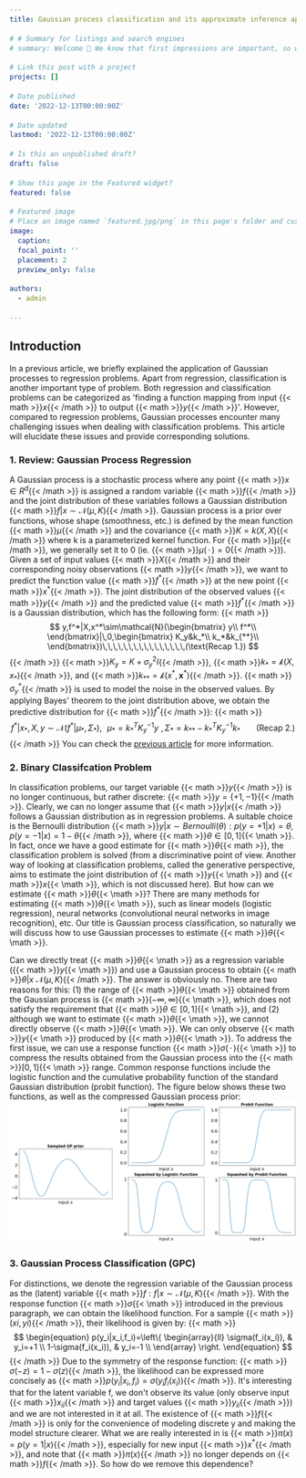 ```yaml
---
title: Gaussian process classification and its approximate inference approaches

# # Summary for listings and search engines
# summary: Welcome 👋 We know that first impressions are important, so we've populated your new site with some initial content to help you get familiar with everything in no time.

# Link this post with a project
projects: []

# Date published
date: '2022-12-13T00:00:00Z'

# Date updated
lastmod: '2022-12-13T00:00:00Z'

# Is this an unpublished draft?
draft: false

# Show this page in the Featured widget?
featured: false

# Featured image
# Place an image named `featured.jpg/png` in this page's folder and customize its options here.
image:
  caption: 
  focal_point: ''
  placement: 2
  preview_only: false

authors:
  - admin

---
```



## Introduction

In a previous article, we briefly explained the application of Gaussian processes to regression problems. Apart from regression, classification is another important type of problem. Both regression and classification problems can be categorized as 'finding a function mapping from input {{< math >}}$x${{< /math >}} to output {{< math >}}$y${{< /math >}}'. However, compared to regression problems, Gaussian processes encounter many challenging issues when dealing with classification problems. This article will elucidate these issues and provide corresponding solutions.


### 1. Review: Gaussian Process Regression
A Gaussian process is a stochastic process where any point {{< math >}}$x\in R^d${{< /math >}} is assigned a random variable {{< math >}}$f${{< /math >}} and the joint distribution of these variables follows a Gaussian distribution {{< math >}}$f|x\sim\mathcal{N}(\mu,K)${{< /math >}}. Gaussian process is a prior over functions, whose shape (smoothness, etc.) is defined by the mean function {{< math >}}$\mu${{< /math >}} and the covariance {{< math >}}$K=k(X,X)${{< /math >}} where k is a parameterized kernel function. For {{< math >}}$\mu${{< /math >}}, we generally set it to 0 (ie. {{< math >}}$\mu(\,\cdot\,)=0${{< /math >}}). Given a set of input values {{< math >}}$X${{< /math >}} and their corresponding noisy observations {{< math >}}$y${{< /math >}}, we want to predict the function value {{< math >}}$f^*${{< /math >}} at the new point {{< math >}}$x^*${{< /math >}}. The joint distribution of the observed values
{{< math >}}$y${{< /math >}} and the predicted value {{< math >}}$f^*${{< /math >}} is a Gaussian distribution, which has the following form:
{{< math >}}
$$
y,f^*|X,x^*\sim\mathcal{N}(\begin{bmatrix}             y\\            f^*\\          \end{bmatrix}|\,0,\begin{bmatrix}             K_y&k_*\\            k_*&k_{**}\\          \end{bmatrix})\,\,\,\,\,\,\,\,\,\,\,\,\,\,\,\,(\text{Recap 1.})
$$
{{< /math >}}
{{< math >}}$K_y=K+\sigma_y^2I${{< /math >}}, {{< math >}}$k_*=\mathcal{k}(X,x_*)${{< /math >}}, and {{< math >}}$k_{**}=\mathcal{k}(x^*,\bm{x}^*)${{< /math >}}. {{< math >}}$\sigma_y^*${{< /math >}} is used to model the noise in the observed values. By applying Bayes' theorem to the joint distribution above, we obtain the predictive distribution for {{< math >}}$f^*${{< /math >}}: 
{{< math >}}
$$
f^*|x_*,X,y\sim\mathcal{N}(f^*|\mu_*,\Sigma_*),\,\,\,\,\mu_*=k_*^TK_y^{-1}y\,\,,\,\Sigma_*=k_{**}-k_*^TK_y^{-1}k_*\,\,\,\,\,\,\,\,\,\,\,\,(\text{Recap 2.})
$$
{{< /math >}}
You can check the [previous article](https://yyimingucl.github.io/post/gpr/) for more information.


### 2. Binary Classifcation Problem
In classification problems, our target variable {{< math >}}$y${{< /math >}} is no longer continuous, but rather discrete: {{< math >}}$y = \{+1, -1\}${{< /math >}}. Clearly, we can no longer assume that {{< math >}}$y|x${{< /math >}} follows a Gaussian distribution as in regression problems. A suitable choice is the Bernoulli distribution {{< math >}}$y|x \sim Bernoulli(\theta): p(y=+1|x) = \theta, p(y=-1|x) = 1-\theta${{< /math >}}, where {{< math >}}$\theta \in [0,1]${{< \math >}}. In fact, once we have a good estimate for {{< math >}}$\theta${{< math >}}, the classification problem is solved (from a discriminative point of view. Another way of looking at classification problems, called the generative perspective, aims to estimate the joint distribution of {{< math >}}$y${{< \math >}} and {{< math >}}$x${{< \math >}}, which is not discussed here). But how can we estimate {{< math >}}$\theta${{< \math >}}? There are many methods for estimating {{< math >}}$\theta${{< \math >}}, such as linear models (logistic regression), neural networks (convolutional neural networks in image recognition), etc. Our title is Gaussian process classification, so naturally we will discuss how to use Gaussian processes to estimate {{< math >}}$\theta${{< \math >}}.

Can we directly treat {{< math >}}$\theta${{< \math >}} as a regression variable ({{< math >}}$y${{< \math >}}) and use a Gaussian process to obtain {{< math >}}$\theta|x ~ \mathcal{N}(\mu, K)${{< /math >}}. The answer is obviously no. There are two reasons for this: (1) the range of {{< math >}}$\theta${{< \math >}} obtained from the Gaussian process is {{< math >}}$(-\infty,\infty)${{< \math >}}, which does not satisfy the requirement that {{< math >}}$\theta\in[0,1]${{< \math >}}, and (2) although we want to estimate {{< math >}}$\theta${{< \math >}}, we cannot directly observe {{< math >}}$\theta${{< \math >}}. We can only observe {{< math >}}$y${{< \math >}} produced by {{< math >}}$\theta${{< \math >}}. To address the first issue, we can use a response function {{< math >}}$\sigma(\,\cdot\,)${{< \math >}} to compress the results obtained from the Gaussian process into the {{< math >}}$[0,1]${{< \math >}} range. Common response functions include the logistic function and the cumulative probability function of the standard Gaussian distribution (probit function). The figure below shows these two functions, as well as the compressed Gaussian process prior:
![png](response_function.png)

### 3. Gaussian Process Classification (GPC)
For distinctions, we denote the regression variable of the Gaussian process as the (latent) variable {{< math >}}$f: f|x \sim \mathcal{N}(\mu, K)${{< /math >}}. With the response function {{< math >}}$\sigma${{< \math >}} introduced in the previous paragraph, we can obtain the likelihood function. For a sample {{< math >}}$(xi, yi)${{< /math >}}, their likelihood is given by: 
{{< math >}}
$$
\begin{equation} p(y_i|x_i,f_i)=\left\{ \begin{array}{ll}       \sigma(f_i(x_i)), & y_i=+1 \\       1-\sigma(f_i(x_i)), & y_i=-1 \\ \end{array}  \right.  \end{equation}
$$
{{< /math >}}
Due to the symmetry of the response function: {{< math >}}$\sigma(-z)=1-\sigma(z)${{< /math >}}, the likelihood can be expressed more concisely as {{< math >}}$p(y_i|x_i,f_i)=\sigma(y_if_i(x_i))${{< /math >}}. It's interesting that for the latent variable f, we don't observe its value (only observe input {{< math >}}${x_i}_i${{< /math >}} and target values {{< math >}}${y_i}_i${{< /math >}}) and we are not interested in it at all. The existence of {{< math >}}$f${{< /math >}} is only for the convenience of modeling discrete y and making the model structure clearer. What we are really interested in is {{< math >}}$\pi(x) = p(y=1|x)${{< /math >}}, especially for new input {{< math >}}$x^*${{< /math >}}, and note that {{< math >}}$\pi(x)${{< /math >}} no longer depends on {{< math >}}$f${{< /math >}}. So how do we remove this dependence?







<!-- From the above definition, it is clear that any number of random variables form a Gaussian distribution. To simplify the problem, we firstly take two of these random variables such that {{< math >}}$(x_1,x_2)\sim\mathcal{N}(\mu,\Sigma)${{< /math >}}. Three pictures below: (left) Density contours of the distribution. (right) Sampled values of the random variables {{< math >}}$x_1,x_2${{< /math >}}.
![png](2d_gaussian_cov0.png)
*cov(x1,x2)=0*
![png](2d_gaussian_cov0.7.png)
*cov(x1,x2)=0.7*
![png](2d_gaussian_cov0.95.png)
*cov(x1,x2)=0.95*
As you can see from the graph above, as the correlation between {{< math >}}$x_1,x_2${{< /math >}} gets larger, the values of {{< math >}}$x_1${{< /math >}} and {{< math >}}$x_2${{< /math >}} that we sample become more and more similar. (As can be expected, when the correlation is close to 1, no matter how many times we sample, {{< math >}}$x_1${{< /math >}} is always equal to {{< math >}}$x_2${{< /math >}}. 

### 2. High-dimensional Gaussian distribution
The simple two-dimensional case was studied, let's now extend to 20 dimensions.
![png](finite_sample_demo.png)
*20-dimensional Gaussian distribution*

The two left figures above, same as in 2D case, are sampled values for {{< math >}}$(x_1,x_2,...x_{20})${{< /math >}} obtained from a 20-dimensional Gaussian distribution (Do the shown curves look like the non-linear regressions?) The right panel shows the covariance matrix, where you can see that variables has a strong correlation with their neighbors (also reflected in the two panes on the left, where the adjacent variables do not vary largely, thus making the whole curve very smooth.)

What if we fix two random variables and sample again?
![png](finite_sample_with_fixed_dim.png)
What if we viewed the two given random variables as given samples in the regression problem? The graph above can be seen as generating four curves that exactly fit the sample. Using the idea of averaging, we sample many curves and then take the average as our regression curve, but this is costly. Luckily, recalling the previous definition of a Gaussian process, the 20 random variables follow a twenty-dimensional Gaussian distribution, and their conditional probability distribution {{< math >}}$(x_{3:20}|x_1,x_2\sim Gaussian)${{< /math >}} remains a Gaussian distribution according to the properties of the Gaussian distribution.
![png](error_bar.png)
*Variance of each random variable (since the first two variables are already given, they can be seen as constants with a variance of zero. In the mean time, the adjacent variabes have a small variance due to the high correlation with the two variables.)*

**New Question: The above procedure only discusses the discrete case (integer index dimension), but the actual regression problems are often the continuous case.** It is a straightforward idea to sample many times at infinite points (1000 dimensions, 10000 dimensions, ..., and infinite dimensions) around the given sample to approximate a continuous function. However, this approach is extremely ineffective and impossible in fact.

### 3. Gaussian Process Regression
Recall from the previous definition of a Gaussian process that **any number of random variables constitutes a Gaussian distribution**. Generally speaking, if we take an infinite number of random variables will form an infinite-dimensional Gaussian distribution (infinite-dimensional vector of means, infinite-dimensional * infinite-dimensional covariance matrix). And further, if we consider each function as a very very long vector (an infinite-dimensional vector), then the two parameters of the infinite-dimensional Gaussian distribution, the mean and the variance, can be represented by two functions. The entire Gaussian process can then be written in the form: {{< math >}}$f(\cdot)\sim\mathcal{N}(m(\cdot), K(\cdot,\cdot))${{< /math >}} where {{< math >}}$m(\cdot)\,\,,K(\cdot,\cdot)${{< /math >}} are called the mean function and covariance function respectively. By definition in this way, we can get ride of the limitation of the discrete case and the mean and covariance matrix can be calculated for any function {{< math >}}$f(x)${{< /math >}}.

From this form, it is possible to view the whole Gaussian process as sampling from a Gaussian distribution defined over functions (functional). Like the finite-dimensional Gaussian distribution, it is uniquely determined by the mean and covariance. Recalling the second approach to solving regression mentioned in the beginning, the Gaussian process does take into account all possible functions. Sampling only from this above form has a very low probability of sampling functions that match the sample points. Therefore, if we wish to obtain functions that match the sample, we need to combine the Gaussian process with given samples. From a Bayesian perspective, it is then possible to think of the Gaussian process as a prior distribution over functions. After combining with the given samples, we get the posterior distribution over functions.
![png](gaussian_prior.png)
*m( . )=0 and K( . , .) is gaussian kernel with alpha=2,beta=0.1*

The figure above shows the 5 functions sampled from the prior distribution of this function. The blue region is {{< math >}}$\mu\pm\sigma^2${{< /math >}}.
![png](gaussian_posterior.png)
The above figure demonstrates the functions sampled in the posterior distribution, given three samples {{< math >}}$(x_1,y_1),(x_2,y_2),(x_3,y_3)${{< /math >}}. The thick black line is the mean. It can be seen that, same as in the second part of the 20-dimensional discrete case, the variance around the sample points is almost zero. (Another way to understand the process of combing samples is to reject the functions that do not match these sample points.)

### 4. Covariance Function (Kernel)
For given sample {{< math >}}$X=((x_1),(x_2),...,(x_n)${{< /math >}} (each column is the feature for each sample {{< math >}}$(x_i)${{< /math >}}, then the posterior distribution can be written in the form {{< math >}}$f(X)\sim\mathcal{N}(m(X),K(X,X)${{< /math >}} where {{< math >}}$[K(X,X)]_{ij}=K(x_i,x_j)${{< /math >}}.

Simply starting from the idea of the kernel trick, it is equivalent to quantifies the relationship between points on the feature space induced by the covariance function (though of course the choice of covariance function varies for different situations). Returning to the perspective of the infinite dimensional Gaussian distribution, the covariance function quantifies the relationship between infinitely closed points. In some sense, the covariance function {{< math >}}$K(\cdot\,\,,\cdot)${{< /math >}} determines the overall shape of the function (from an a priori perspective, the covaraince function expresses the priori knowledge of the desired function). 

The covariance function and the choice of its hyperparameters is a really big topic (all the images above use the squared-exponential covariance function {{< math >}}$K(x_i,x_j)=\alpha\exp{-\frac{1}{2l^2}( x_i-x_j)^2}${{< /math  >}}). The squared-exponential covariance function is used here as an example for a brief discussion.
![png](kernel_demo.png)
The above figure shows when the hyperparameter L in the kernel is small, the correlation between points is smale , and the neighbored points are limited to vary in a small range. (when using this kernel as a priori covariance function, we can imagine that the sampled function will exhibit very large fluctuations). Conversely, when the hyperparameter L is large, one specific point is still correlated with very distant points (The sampled function will be very smooth), and the following figure verifies these descriptions.
![png](covariance_prior_demo.png)
*Sample from Gaussian Process by squared-exponential covariance function with different parameter L*

### 5. Use GP for regression
Summarizing the above process, a prior is first given for all potential functions by Gaussian process, then, combined with the samples, we obtain the posterior distribution for the function {{< math >}}$f(X)\sim\mathcal{N}(m(X),K(X,X)${{< /math >}} where {{< math >}}$[K(X,X)]_{ij}=K(x_i,x_j)${{< /math >}}.

Taken the noise into account, the output function becomes {{< math >}}$y(X)=f(X)+\sigma^2_yI\,\,,\sigma^2_yI\sim\mathcal{N}(0,1)${{< /math >}} and {{< math >}}$y(X)\sim\mathcal{N}(m(X),K(X,X)+\sigma^2_y)${{< /math >}}.

**New Question Again: How can we store an infinite dimensional Gaussian distribution in a computer with finite memory? Similarly, for the posterior distribution given samples {{< math >}}$(X,Y)${{< /math >}}, we can see that the parameters are only finite dimensional (the mean is a vector of length n and the covariance matrix is n*n), so does this result contradict or behave inconsistently with the infinite dimensionality?**

### 6. Consistency and Marginalisation Property
Both of these problems can be solved perfectly by the **Marginalisation Property** of the Gaussian distribution. For Multivariate Gaussian distribution:
{{< math >}}$$P(Y_1) = \int_{Y_2}P(Y_1,Y_2)dY_2\\ P(Y_1,Y_2) \sim N( \left(\begin{matrix} 	a\\ 	b\end{matrix}\right),\left(\begin{matrix} 	A &B\\ 	B^T&C \end{matrix}\right))\Rightarrow P(Y_1)\sim N(a, A)$${{< /math >}}
With this property means that we can split only the part of our interest (samples and predictions) from the entire infinite dimensional Gaussian distribution and ignore these parts are not in our interest (no need to interpolation/extrapolation). This property is then used to derive for the distribution of our part of interest. 1. For the first problem, we just need to keep the multivariate Gaussian distribution of the sample part in the computer. 2. For the second problem, it can be seen from the above properties that the parameters of the marginal distribution obtained by partitioning the whole Gaussian distribution are also part of the parameters of the whole Gaussian distribution (or saying derived from the parameters of the infinite-dimensional distribution), thus ensuring consistency with the results of the Gaussian process.

### 7. Prediction
Assume {{< math >}}$Y_1${{< /math >}} is the sample value, {{< math >}}$Y_2${{< /math >}} is the predicted value and {{< math >}}$m(x)=0${{< /math >}}. By the definition of Gaussian Process, 
{{< math >}}$$\Rightarrow P(Y_1(X),Y_2(X))\sim N(\vec{0},\left(\begin{matrix}K(X_{Y_1},X_{Y_1})+\sigma_y^2I_n&K(X_{Y_1},X_{Y_2})\\K(X_{Y_2},X_{Y_1})&K(X_{Y_2},X_{Y_2})\end{matrix}\right))$${{< /math >}}
{{< math >}}$$\Rightarrow P(Y_2|Y_1) = \frac{P(Y_1,Y_2)}{P(Y_1)}$${{< /math >}} 
{{< math >}}$$\Rightarrow P(Y_2|Y_1) \sim N(K(X_{Y_2},X_{Y_1})(K(X_{Y_1},X_{Y_1})+\sigma^2I_n)^{-1}Y_2,K(X_{Y_2},X_{Y_2})-K(X_{Y_2},X_{Y_1})K(X_{Y_1},X_{Y_1})^{-1}K(X_{Y_1},X_{Y_2}))$${{< /math >}} 
![png](predictive_distribution.png)

Till now, we can calculate the conditional probability distribution to predict {{< math >}}$Y_2${{< /math >}} given the sample {{< math >}}$Y_1${{< /math >}}. Looking at these two parameters separately, 

- the covariance of the conditional probability:
{{< math >}}$\Sigma_{Y_2|Y_1}=K(X_{Y_2},X_{Y_2})-K(X_{Y_2},X_{Y_1})K(X_{Y_1},X_{Y_1})^{-1}K(X_{Y_1},X_{Y_2})\Leftrightarrow${{< /math >}} predictive uncertainty = a priori uncertainty - reduced uncertainty after obtaining samples. {{< math >}}$K(X_{Y_2},X_{Y_2})${{< /math >}} is derived from the covaraince function {{< math >}}$K(x_i,x_j)${{< /math >}} given in the previous definition of the prior, computed from the given inputs, so it can be seen as uncertainty in the prior. {{< math >}}$K(X_{Y_1},X_{Y_2})${{< /math >}} is obtained from the inputs corresponding to the predicted values {{< math >}}$X_{Y_2}${{< /math >}}, with the inputs corresponding to the samples {{< math >}}$X_{Y_1}${{< /math >}} calculated by the covariance function, which quantifies the correlation between the samples and the predicted inputs. {{< math >}}$K(X_{Y_1},X_{Y_1})${{< /math >}} is the covariance matrix obtained from the sample. If the whole second term of the formula can be seen as the exponential term in the Gaussian distribution, and simply {{< math >}}$K(X_{Y_2},X_{Y_1})${{< /math >}} as {{< math >}}$(X_{Y_2}-X_{Y_1})${{< /math >}} (both measure the relationship between points), then it can be interpreted as follows, the higher the correlation with the sample (closer to the mean), the larger the value {{< math >}}$K(X_{Y_2},X_{Y_1})${{< /math >}} will be. Note the negative sign in the covariance, {{< math >}}$\Rightarrow${{< /math >}} Reduce more uncertainty {{< math >}}$\Rightarrow${{< /math >}} Higher correlation with the sample {{< math >}}$\Rightarrow${{< /math >}} Lower uncertainty of the predicition.

The mean of marginal distribution:
{{< math >}}
$$
\mu_{Y_2|Y_1}=K(X_{Y_2},X_{Y_1})(K(X_{Y_1},X_{Y_1})+\sigma_y^2I_n)^{-1}Y_2\\ =\sum_{i=1}^{n}\alpha_ik(x^{Y_1}_i,x_{pred})\\ (\vec{\alpha}= K(X_{Y_1},X_{Y_1})+\sigma^2I_n)^{-1}Y_2)
$$
{{< /math >}}
It is worth noting that the mean of the entire predictive distribution can be seen as a weighted average of the sample outputs Y1 (in general, the more relevant the sample, the larger the corresponding weight). Also this form coincides with the dual form of L2 regression.

### 8. Weight Space
The above has discussed Gaussian regression from the view of function space, and weight space is another perspective to understand.
![png](bayesian_regression_diagram.png)
The above figure depicts linear regression from the weight space, which is restricted to a specific functional form with a prior distribution ({{< math >}}$\mathcal{N}(0,C)${{< /math >}}) added to the weights, and the likelihood of the whole form can be written as 
![png](gp_likelihood.png)
The posterior distribution of the weights can be obtained by integrating the prior distribution of the likelihood and the weights through the Bayesian formula
![png](gp_weight_posterior.png)
For a Gaussian distribution, mode = mean, so we obtain the maximum a posteriori estimation {{< math >}}$=\bar{w}${{< /math >}}. Looking at the mean, considering the standard noise case {{< math >}}$\sigma_n^2=1${{< /math >}}, the prior covariance of {{< math >}}$w${{< /math >}} is {{< math >}}$\lambda I_n${{< /math >}},which gives the least squares estimate of L2 regression {{< math >}}$\bar{w}=(XX^T+\lambda I_n)^{-1}Xy${{< /math >}}. (In fact, when {{< math >}}$y${{< /math >}} satisfies the assumption of a Gaussian distribution, the least squares estimate of the parameter {{< math >}}$w${{< /math >}} is equivalent to the maximum likelihood estimate). The L2 regression can be viewed in a Bayesian way as adding a prior distribution of {{< math >}}$\mathcal{N}(0,\lambda I_n)${{< /math >}} to the parameter {{< math >}}$w${{< /math >}} (The L1 regression can be seen as adding a {{< math >}}$Laplace(0,\frac{1}{\lambda})${{< /math >}} prior to the parameter {{< math >}}$w${{< /math >}}). Furthermore, we can think of a general linear regression as having an uniform prior distribution (improper prior) for parameter {{< math >}}$w${{< /math >}}). Finally, returning to the problem of infinitely possible functions, where the weight space restricts the form/type of the function, it is necessary to construct feature maps explicitly to transform different functional forms. This again aligns the idea of implicit construction of features using the kernel in function space.

- Reference:
  * [1] C.E.Rasmussen&C.K.I Williams, Gaussian Process for Machine Learning (GPML), 2006
  * [2] CM.Bishop, Pattern Recognition and Machine Learning (PRML), 2006
  * [3] Wilson, Andrew, and Ryan Adams. Gaussian process kernels for pattern discovery and extrapolation, ICML,2013 -->
<!-- ### [❤️ Click here to become a sponsor and help support Wowchemy's future ❤️](https://wowchemy.com/sponsor/)

As a token of appreciation for sponsoring, you can **unlock [these](https://wowchemy.com/sponsor/) awesome rewards and extra features 🦄✨**

## Ecosystem

- **[Hugo Academic CLI](https://github.com/wowchemy/hugo-academic-cli):** Automatically import publications from BibTeX

## Inspiration

[Check out the latest **demo**](https://academic-demo.netlify.com/) of what you'll get in less than 10 minutes, or [view the **showcase**](https://wowchemy.com/user-stories/) of personal, project, and business sites.

## Features

- **Page builder** - Create _anything_ with [**widgets**](https://wowchemy.com/docs/page-builder/) and [**elements**](https://wowchemy.com/docs/content/writing-markdown-latex/)
- **Edit any type of content** - Blog posts, publications, talks, slides, projects, and more!
- **Create content** in [**Markdown**](https://wowchemy.com/docs/content/writing-markdown-latex/), [**Jupyter**](https://wowchemy.com/docs/import/jupyter/), or [**RStudio**](https://wowchemy.com/docs/install-locally/)
- **Plugin System** - Fully customizable [**color** and **font themes**](https://wowchemy.com/docs/customization/)
- **Display Code and Math** - Code highlighting and [LaTeX math](https://en.wikibooks.org/wiki/LaTeX/Mathematics) supported
- **Integrations** - [Google Analytics](https://analytics.google.com), [Disqus commenting](https://disqus.com), Maps, Contact Forms, and more!
- **Beautiful Site** - Simple and refreshing one page design
- **Industry-Leading SEO** - Help get your website found on search engines and social media
- **Media Galleries** - Display your images and videos with captions in a customizable gallery
- **Mobile Friendly** - Look amazing on every screen with a mobile friendly version of your site
- **Multi-language** - 34+ language packs including English, 中文, and Português
- **Multi-user** - Each author gets their own profile page
- **Privacy Pack** - Assists with GDPR
- **Stand Out** - Bring your site to life with animation, parallax backgrounds, and scroll effects
- **One-Click Deployment** - No servers. No databases. Only files.

## Themes

Wowchemy and its templates come with **automatic day (light) and night (dark) mode** built-in. Alternatively, visitors can choose their preferred mode - click the moon icon in the top right of the [Demo](https://academic-demo.netlify.com/) to see it in action! Day/night mode can also be disabled by the site admin in `params.toml`.

[Choose a stunning **theme** and **font**](https://wowchemy.com/docs/customization) for your site. Themes are fully customizable.

## License

Copyright 2016-present [George Cushen](https://georgecushen.com).

Released under the [MIT](https://github.com/wowchemy/wowchemy-hugo-themes/blob/master/LICENSE.md) license. -->
